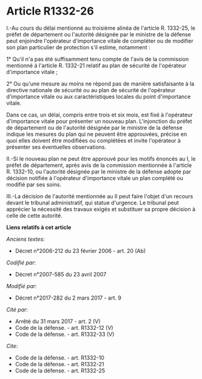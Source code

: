 # Article R1332-26

I.-Au cours du délai mentionné au troisième alinéa de l'article R. 1332-25, le préfet de département ou l'autorité désignée
par le ministre de la défense peut enjoindre l'opérateur d'importance vitale de compléter ou de modifier son plan particulier
de protection s'il estime, notamment : 

1° Qu'il n'a pas été suffisamment tenu compte de l'avis de la commission mentionné à l'article R. 1332-21 relatif au plan de
sécurité de l'opérateur d'importance vitale ; 

2° Ou qu'une mesure au moins ne répond pas de manière satisfaisante à la directive nationale de sécurité ou au plan de
sécurité de l'opérateur d'importance vitale ou aux caractéristiques locales du point d'importance vitale. 

Dans ce cas, un délai, compris entre trois et six mois, est fixé à l'opérateur d'importance vitale pour présenter un nouveau
plan. L'injonction du préfet de département ou de l'autorité désignée par le ministre de la défense indique les mesures du
plan qui ne peuvent être approuvées, précise en quoi elles doivent être modifiées ou complétées et invite l'opérateur à
présenter ses éventuelles observations. 

II.-Si le nouveau plan ne peut être approuvé pour les motifs énoncés au I, le préfet de département, après avis de la
commission mentionnée à l'article R. 1332-10, ou l'autorité désignée par le ministre de la défense adopte par décision
notifiée à l'opérateur d'importance vitale un plan complété ou modifié par ses soins. 

III.-La décision de l'autorité mentionnée au II peut faire l'objet d'un recours devant le tribunal administratif, qui statue
d'urgence. Le tribunal peut apprécier la nécessité des travaux exigés et substituer sa propre décision à celle de cette
autorité.

**Liens relatifs à cet article**

_Anciens textes_:

  - Décret n°2006-212 du 23 février 2006 - art. 20 (Ab)

_Codifié par_:

  - Décret n°2007-585 du 23 avril 2007

_Modifié par_:

  - Décret n°2017-282 du 2 mars 2017 - art. 9

_Cité par_:

  - Arrêté du 31 mars 2017 - art. 2 (V)
  - Code de la défense. - art. R1332-12 (V)
  - Code de la défense. - art. R1332-33 (V)

_Cite_:

  - Code de la défense. - art. R1332-10
  - Code de la défense. - art. R1332-21
  - Code de la défense. - art. R1332-25
